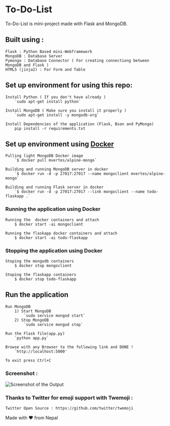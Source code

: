 # To-Do-List

To-Do-List is mini-project made with Flask and MongoDB.

## Built using :

	Flask : Python Based mini-Webframework
	MongoDB : Database Server
	Pymongo : Database Connector ( For creating connectiong between MongoDB and Flask )
	HTML5 (jinja2) : For Form and Table


## Set up environment for using this repo:

	Install Python ( If you don't have already )
		`sudo apt-get install python`
		
	Install MongoDB ( Make sure you install it properly )
		`sudo apt-get install -y mongodb-org`

	Install Dependencies of the application (Flask, Bson and PyMongo)
		pip install -r requirements.txt

## Set up environment using [Docker](https://www.docker.com)

	Pulling light MongoDB Docker image
		`$ docker pull mvertes/alpine-mongo`

	Building and running MongoDB server in docker
		`$ docker run -d -p 27017:27017 --name mongoclient mvertes/alpine-mongo`

	Building and running Flask server in docker
		`$ docker run -d -p 27017:27017 --link mongoclient --name todo-flaskapp .`
	

	
###  Running the application using Docker
	
	Running the  docker containers and attach
		$ docker start -ai mongoclient

	Running the flaskapp docker containers and attach
		$ docker start -ai todo-flaskapp

###  Stopping the application using Docker

	Stoping the mongodb containers
		$ docker stop mongoclient

	Stoping the flaskapp containers
		$ docker stop todo-flaskapp

## Run the application

	Run MongoDB
		1) Start MongoDB
			`sudo service mongod start`
		2) Stop MongoDB
			`sudo service mongod stop`
	
	Run the Flask file(app.py)
		`python app.py`

	Browse with any Browser to the following link and DONE !
		`http://localhost:5000'

	To exit press Ctrl+C

### Screenshot :

![Screenshot of the Output](https://github.com/CoolBoi567/To-Do-List---Flask-MongoDB-Example/blob/master/static/images/screenshot.png?raw=true "Screenshot of Output")


### Thanks to Twitter for emoji support with Twemoji :
	Twitter Open Source : https://github.com/twitter/twemoji

Made with ❤️ from Nepal
